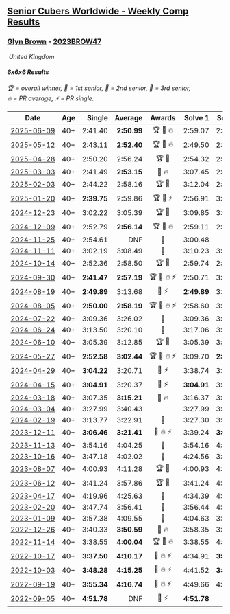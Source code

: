 <style>table {white-space: nowrap;}</style>
<link rel="stylesheet" type="text/css" href="/scw-comp/css/flags.css" />

## [Senior Cubers Worldwide - Weekly Comp Results](/scw-comp/results/)
### [Glyn Brown](README.md) - [2023BROW47](https://www.worldcubeassociation.org/persons/2023BROW47?event=666)

<i class="flag flag-GB" />&nbsp;United Kingdom

#### 6x6x6 Results

<span style="white-space: nowrap;">🏆 = overall winner</span>, <span style="white-space: nowrap;">🥇 = 1st senior</span>, <span style="white-space: nowrap;">🥈 = 2nd senior</span>, <span style="white-space: nowrap;">🥉 = 3rd senior</span>, <span style="white-space: nowrap;">🔥 = PR average</span>, <span style="white-space: nowrap;">⚡ = PR single</span>.

| Date | Age | Single | Average | Awards | Solve 1 | Solve 2 | Solve 3 | Video |
| :--: | :--: | --: | --: | :--: | --: | --: | --: | :-- |
| [2025-06-09](../../results/2025-06-09/666.md) | 40+ | 2:41.40 | **2:50.99** | 🏆 🥇 🔥 | 2:59.07 | 2:41.40 | 2:52.50 | [Desktop](https://www.facebook.com/events/2080552229022879/permalink/2081933155551453) / [Mobile](https://m.facebook.com/events/2080552229022879?view=permalink&id=2081933155551453) |
| [2025-05-12](../../results/2025-05-12/666.md) | 40+ | 2:43.11 | **2:52.40** | 🏆 🥇 🔥 | 2:49.50 | 2:43.11 | 3:04.60 | [Desktop](https://www.facebook.com/events/1048583683851881/permalink/1055818329795083) / [Mobile](https://m.facebook.com/events/1048583683851881?view=permalink&id=1055818329795083) |
| [2025-04-28](../../results/2025-04-28/666.md) | 40+ | 2:50.20 | 2:56.24 | 🏆 🥇 | 2:54.32 | 2:50.20 | 3:04.20 | [Desktop](https://www.facebook.com/events/1377117046816998/permalink/1380024203192949) / [Mobile](https://m.facebook.com/events/1377117046816998?view=permalink&id=1380024203192949) |
| [2025-03-03](../../results/2025-03-03/666.md) | 40+ | 2:41.49 | **2:53.15** | 🥈 🔥 | 3:07.45 | 2:41.49 | 2:50.52 | [Desktop](https://www.facebook.com/events/1658275441710851/permalink/1660326321505763) / [Mobile](https://m.facebook.com/events/1658275441710851?view=permalink&id=1660326321505763) |
| [2025-02-03](../../results/2025-02-03/666.md) | 40+ | 2:44.22 | 2:58.16 | 🏆 🥇 | 3:12.04 | 2:58.23 | 2:44.22 | [Desktop](https://www.facebook.com/events/1130545325035871/permalink/1138418944248509) / [Mobile](https://m.facebook.com/events/1130545325035871?view=permalink&id=1138418944248509) |
| [2025-01-20](../../results/2025-01-20/666.md) | 40+ | **2:39.75** | 2:59.86 | 🏆 🥇 ⚡ | 2:56.91 | 3:22.91 | **2:39.75** | [Desktop](https://www.facebook.com/events/963859128590696/permalink/971237757852833) / [Mobile](https://m.facebook.com/events/963859128590696?view=permalink&id=971237757852833) |
| [2024-12-23](../../results/2024-12-23/666.md) | 40+ | 3:02.22 | 3:05.39 | 🏆 🥇 | 3:09.85 | 3:04.09 | 3:02.22 | [Desktop](https://www.facebook.com/events/611146718114819/permalink/618049114091246) / [Mobile](https://m.facebook.com/events/611146718114819?view=permalink&id=618049114091246) |
| [2024-12-09](../../results/2024-12-09/666.md) | 40+ | 2:52.79 | **2:56.14** | 🏆 🥇 🔥 | 2:59.11 | 2:56.51 | 2:52.79 | [Desktop](https://www.facebook.com/events/1632089064354736/permalink/1635720023991640) / [Mobile](https://m.facebook.com/events/1632089064354736?view=permalink&id=1635720023991640) |
| [2024-11-25](../../results/2024-11-25/666.md) | 40+ | 2:54.61 | DNF | 🥉 | 3:00.48 | DNF | 2:54.61 | [Desktop](https://www.facebook.com/events/568276315811932/permalink/569576225681941) / [Mobile](https://m.facebook.com/events/568276315811932?view=permalink&id=569576225681941) |
| [2024-11-11](../../results/2024-11-11/666.md) | 40+ | 3:02.19 | 3:08.49 | 🥈 | 3:10.23 | 3:13.05 | 3:02.19 | [Desktop](https://www.facebook.com/events/456459500381444/permalink/465045582856169) / [Mobile](https://m.facebook.com/events/456459500381444?view=permalink&id=465045582856169) |
| [2024-10-14](../../results/2024-10-14/666.md) | 40+ | 2:52.36 | 2:58.50 | 🏆 🥇 | 2:59.74 | 2:52.36 | 3:03.41 | [Desktop](https://www.facebook.com/events/1556569994978787/permalink/1563509217618198) / [Mobile](https://m.facebook.com/events/1556569994978787?view=permalink&id=1563509217618198) |
| [2024-09-30](../../results/2024-09-30/666.md) | 40+ | **2:41.47** | **2:57.19** | 🏆 🥇 🔥 ⚡ | 2:50.71 | 3:19.40 | **2:41.47** | [Desktop](https://www.facebook.com/events/1448319499191380/permalink/1452390532117610) / [Mobile](https://m.facebook.com/events/1448319499191380?view=permalink&id=1452390532117610) |
| [2024-08-19](../../results/2024-08-19/666.md) | 40+ | **2:49.89** | 3:13.68 | 🥈 ⚡ | **2:49.89** | 3:22.32 | 3:28.84 | [Desktop](https://www.facebook.com/events/969856414942868/permalink/978930164035493) / [Mobile](https://m.facebook.com/events/969856414942868?view=permalink&id=978930164035493) |
| [2024-08-05](../../results/2024-08-05/666.md) | 40+ | **2:50.00** | **2:58.19** | 🏆 🥇 🔥 ⚡ | 2:58.60 | 3:05.96 | **2:50.00** | [Desktop](https://www.facebook.com/events/843031524469348/permalink/848377817268052) / [Mobile](https://m.facebook.com/events/843031524469348?view=permalink&id=848377817268052) |
| [2024-07-22](../../results/2024-07-22/666.md) | 40+ | 3:09.36 | 3:26.02 | 🥉 | 3:09.36 | 3:35.84 | 3:32.86 | [Desktop](https://www.facebook.com/events/785148847162745/permalink/791127493231547) / [Mobile](https://m.facebook.com/events/785148847162745?view=permalink&id=791127493231547) |
| [2024-06-24](../../results/2024-06-24/666.md) | 40+ | 3:13.50 | 3:20.10 | 🥉 | 3:17.06 | 3:29.73 | 3:13.50 | [Desktop](https://www.facebook.com/events/500485402410682/permalink/504419178683971) / [Mobile](https://m.facebook.com/events/500485402410682?view=permalink&id=504419178683971) |
| [2024-06-10](../../results/2024-06-10/666.md) | 40+ | 3:05.39 | 3:12.85 | 🏆 🥇 | 3:05.39 | 3:27.14 | 3:06.03 | [Desktop](https://www.facebook.com/events/804039971828225/permalink/812169377681951) / [Mobile](https://m.facebook.com/events/804039971828225?view=permalink&id=812169377681951) |
| [2024-05-27](../../results/2024-05-27/666.md) | 40+ | **2:52.58** | **3:02.44** | 🏆 🥇 🔥 ⚡ | 3:09.70 | **2:52.58** | 3:05.05 | [Desktop](https://www.facebook.com/events/476090921456450/permalink/481792350886307) / [Mobile](https://m.facebook.com/events/476090921456450?view=permalink&id=481792350886307) |
| [2024-04-29](../../results/2024-04-29/666.md) | 40+ | **3:04.22** | 3:20.71 | 🥈 ⚡ | 3:38.74 | 3:19.18 | **3:04.22** | [Desktop](https://www.facebook.com/events/457727373442774/permalink/466552252560286) / [Mobile](https://m.facebook.com/events/457727373442774?view=permalink&id=466552252560286) |
| [2024-04-15](../../results/2024-04-15/666.md) | 40+ | **3:04.91** | 3:20.37 | 🥉 ⚡ | **3:04.91** | 3:44.59 | 3:11.62 | [Desktop](https://www.facebook.com/events/824973009507415/permalink/832749028729813) / [Mobile](https://m.facebook.com/events/824973009507415?view=permalink&id=832749028729813) |
| [2024-03-18](../../results/2024-03-18/666.md) | 40+ | 3:07.35 | **3:15.21** | 🥈 🔥 | 3:16.37 | 3:07.35 | 3:21.91 | [Desktop](https://www.facebook.com/events/386186517521787/permalink/394186900055082) / [Mobile](https://m.facebook.com/events/386186517521787?view=permalink&id=394186900055082) |
| [2024-03-04](../../results/2024-03-04/666.md) | 40+ | 3:27.99 | 3:40.43 |  | 3:27.99 | 3:41.01 | 3:52.29 | [Desktop](https://www.facebook.com/events/3564311457163699/permalink/3571172746477570) / [Mobile](https://m.facebook.com/events/3564311457163699?view=permalink&id=3571172746477570) |
| [2024-02-19](../../results/2024-02-19/666.md) | 40+ | 3:13.77 | 3:22.91 | 🥉 | 3:27.30 | 3:13.77 | 3:27.67 | [Desktop](https://www.facebook.com/events/937364477878870/permalink/940445984237386) / [Mobile](https://m.facebook.com/events/937364477878870?view=permalink&id=940445984237386) |
| [2023-12-11](../../results/2023-12-11/666.md) | 40+ | **3:06.46** | **3:21.41** | 🥈 🔥 ⚡ | 3:39.24 | **3:06.46** | 3:18.52 | [Desktop](https://www.facebook.com/events/101679999707522/permalink/106787705863418) / [Mobile](https://m.facebook.com/events/101679999707522?view=permalink&id=106787705863418) |
| [2023-11-13](../../results/2023-11-13/666.md) | 40+ | 3:54.16 | 4:04.25 | 🥈 | 3:54.16 | 4:20.36 | 3:58.23 | [Desktop](https://www.facebook.com/events/1374628593479428/permalink/1380189032923384) / [Mobile](https://m.facebook.com/events/1374628593479428?view=permalink&id=1380189032923384) |
| [2023-10-16](../../results/2023-10-16/666.md) | 40+ | 3:47.18 | 4:02.02 | 🥈 | 4:24.56 | 3:54.31 | 3:47.18 | [Desktop](https://www.facebook.com/events/754076313399498/permalink/763124315828031) / [Mobile](https://m.facebook.com/events/754076313399498?view=permalink&id=763124315828031) |
| [2023-08-07](../../results/2023-08-07/666.md) | 40+ | 4:00.93 | 4:11.28 | 🏆 🥇 | 4:00.93 | 4:25.48 | 4:07.42 | [Desktop](https://www.facebook.com/events/310216218066087/permalink/316970374057338) / [Mobile](https://m.facebook.com/events/310216218066087?view=permalink&id=316970374057338) |
| [2023-06-12](../../results/2023-06-12/666.md) | 40+ | 3:41.24 | 3:57.86 | 🏆 🥇 | 3:41.24 | 4:13.91 | 3:58.42 | [Desktop](https://www.facebook.com/events/575948201291091/permalink/580984644120780) / [Mobile](https://m.facebook.com/events/575948201291091?view=permalink&id=580984644120780) |
| [2023-04-17](../../results/2023-04-17/666.md) | 40+ | 4:19.96 | 4:25.63 | 🥈 | 4:34.39 | 4:19.96 | 4:22.54 | [Desktop](https://www.facebook.com/events/175752445390498/permalink/182829041349505) / [Mobile](https://m.facebook.com/events/175752445390498?view=permalink&id=182829041349505) |
| [2023-02-20](../../results/2023-02-20/666.md) | 40+ | 3:47.74 | 3:56.41 | 🥈 | 3:56.44 | 4:05.06 | 3:47.74 | [Desktop](https://www.facebook.com/events/751205503064846/permalink/758387402346656) / [Mobile](https://m.facebook.com/events/751205503064846?view=permalink&id=758387402346656) |
| [2023-01-09](../../results/2023-01-09/666.md) | 40+ | 3:57.38 | 4:09.55 | 🥈 | 4:04.63 | 3:57.38 | 4:26.65 | [Desktop](https://www.facebook.com/events/1531132474062600/permalink/1540978819744632) / [Mobile](https://m.facebook.com/events/1531132474062600?view=permalink&id=1540978819744632) |
| [2022-12-26](../../results/2022-12-26/666.md) | 40+ | 3:40.33 | **3:50.59** | 🥈 🔥 | 3:58.35 | 3:53.10 | 3:40.33 | [Desktop](https://www.facebook.com/events/699260168471197/permalink/708450827552131) / [Mobile](https://m.facebook.com/events/699260168471197?view=permalink&id=708450827552131) |
| [2022-11-14](../../results/2022-11-14/666.md) | 40+ | 3:38.55 | **4:00.04** | 🏆 🥇 🔥 | 3:38.55 | 4:08.25 | 4:13.31 | [Desktop](https://www.facebook.com/events/823524585526773/permalink/833131727899392) / [Mobile](https://m.facebook.com/events/823524585526773?view=permalink&id=833131727899392) |
| [2022-10-17](../../results/2022-10-17/666.md) | 40+ | **3:37.50** | **4:10.17** | 🥈 🔥 ⚡ | 4:34.91 | **3:37.50** | 4:18.11 | [Desktop](https://www.facebook.com/events/5873184052742514/permalink/5898758440185075) / [Mobile](https://m.facebook.com/events/5873184052742514?view=permalink&id=5898758440185075) |
| [2022-10-03](../../results/2022-10-03/666.md) | 40+ | **3:48.28** | **4:15.25** | 🥈 🔥 ⚡ | 4:41.52 | **3:48.28** | 4:15.96 | [Desktop](https://www.facebook.com/events/815539682815599/permalink/821863458849888) / [Mobile](https://m.facebook.com/events/815539682815599?view=permalink&id=821863458849888) |
| [2022-09-19](../../results/2022-09-19/666.md) | 40+ | **3:55.34** | **4:16.74** | 🥇 🔥 ⚡ | 4:49.66 | 4:05.23 | **3:55.34** | [Desktop](https://www.facebook.com/events/450657513693488/permalink/456958953063344) / [Mobile](https://m.facebook.com/events/450657513693488?view=permalink&id=456958953063344) |
| [2022-09-05](../../results/2022-09-05/666.md) | 40+ | **4:51.78** | DNF | 🥈 ⚡ | **4:51.78** | DNF | DNF | [Desktop](https://www.facebook.com/events/448393960648054/permalink/454511063369677) / [Mobile](https://m.facebook.com/events/448393960648054?view=permalink&id=454511063369677) |


<!-- Global site tag (gtag.js) - Google Analytics -->
<script async src="https://www.googletagmanager.com/gtag/js?id=UA-86348435-3"></script>
<script>window.dataLayer = window.dataLayer || []; function gtag() {dataLayer.push(arguments);} gtag('js', new Date()); gtag('config', 'UA-86348435-3');</script>
